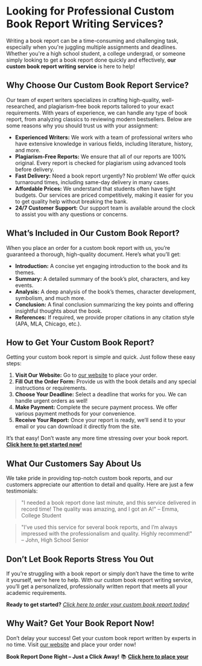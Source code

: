 # Looking for Professional Custom Book Report Writing Services?

Writing a book report can be a time-consuming and challenging task, especially when you're juggling multiple assignments and deadlines. Whether you're a high school student, a college undergrad, or someone simply looking to get a book report done quickly and effectively, **our custom book report writing service** is here to help!

## Why Choose Our Custom Book Report Service?

Our team of expert writers specializes in crafting high-quality, well-researched, and plagiarism-free book reports tailored to your exact requirements. With years of experience, we can handle any type of book report, from analyzing classics to reviewing modern bestsellers. Below are some reasons why you should trust us with your assignment:

- **Experienced Writers:** We work with a team of professional writers who have extensive knowledge in various fields, including literature, history, and more.
- **Plagiarism-Free Reports:** We ensure that all of our reports are 100% original. Every report is checked for plagiarism using advanced tools before delivery.
- **Fast Delivery:** Need a book report urgently? No problem! We offer quick turnaround times, including same-day delivery in many cases.
- **Affordable Prices:** We understand that students often have tight budgets. Our services are priced competitively, making it easier for you to get quality help without breaking the bank.
- **24/7 Customer Support:** Our support team is available around the clock to assist you with any questions or concerns.

## What’s Included in Our Custom Book Report?

When you place an order for a custom book report with us, you’re guaranteed a thorough, high-quality document. Here’s what you’ll get:

- **Introduction:** A concise yet engaging introduction to the book and its themes.
- **Summary:** A detailed summary of the book’s plot, characters, and key events.
- **Analysis:** A deep analysis of the book’s themes, character development, symbolism, and much more.
- **Conclusion:** A final conclusion summarizing the key points and offering insightful thoughts about the book.
- **References:** If required, we provide proper citations in any citation style (APA, MLA, Chicago, etc.).

## How to Get Your Custom Book Report?

Getting your custom book report is simple and quick. Just follow these easy steps:

1. **Visit Our Website:** Go to [our website](https://tinyurl.com/topessay?keyword=custom+book+report) to place your order.
2. **Fill Out the Order Form:** Provide us with the book details and any special instructions or requirements.
3. **Choose Your Deadline:** Select a deadline that works for you. We can handle urgent orders as well!
4. **Make Payment:** Complete the secure payment process. We offer various payment methods for your convenience.
5. **Receive Your Report:** Once your report is ready, we’ll send it to your email or you can download it directly from the site.

It’s that easy! Don’t waste any more time stressing over your book report. [**Click here to get started now!**](https://tinyurl.com/topessay?keyword=custom+book+report)

## What Our Customers Say About Us

We take pride in providing top-notch custom book reports, and our customers appreciate our attention to detail and quality. Here are just a few testimonials:

> "I needed a book report done last minute, and this service delivered in record time! The quality was amazing, and I got an A!" – Emma, College Student

> "I’ve used this service for several book reports, and I’m always impressed with the professionalism and quality. Highly recommend!" – John, High School Senior

## Don’t Let Book Reports Stress You Out

If you're struggling with a book report or simply don’t have the time to write it yourself, we’re here to help. With our custom book report writing service, you’ll get a personalized, professionally written report that meets all your academic requirements.

**Ready to get started?** [_Click here to order your custom book report today!_](https://tinyurl.com/topessay?keyword=custom+book+report)

## Why Wait? Get Your Book Report Now!

Don’t delay your success! Get your custom book report written by experts in no time. Visit [our website](https://tinyurl.com/topessay?keyword=custom+book+report) and place your order now!

**Book Report Done Right – Just a Click Away!** 📚 [**Click here to place your**](https://tinyurl.com/topessay?keyword=custom+book+report)
